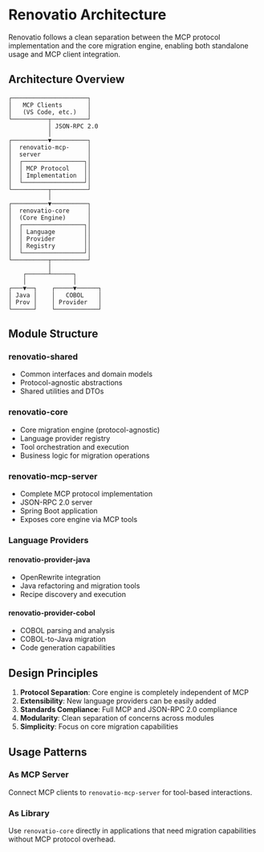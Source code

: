 # Renovatio Architecture

Renovatio follows a clean separation between the MCP protocol implementation and the core migration engine, enabling both standalone usage and MCP client integration.

## Architecture Overview

```
┌─────────────────────┐
│   MCP Clients       │
│   (VS Code, etc.)   │
└──────────┬──────────┘
           │ JSON-RPC 2.0
           │
┌──────────▼──────────┐
│  renovatio-mcp-     │
│  server             │
│  ┌─────────────────┐│
│  │ MCP Protocol    ││
│  │ Implementation  ││
│  └─────────────────┘│
└──────────┬──────────┘
           │
┌──────────▼──────────┐
│  renovatio-core     │
│  (Core Engine)      │
│  ┌─────────────────┐│
│  │ Language        ││
│  │ Provider        ││
│  │ Registry        ││
│  └─────────────────┘│
└──────────┬──────────┘
           │
    ┌──────┴──────┐
    │             │
┌───▼──┐    ┌─────▼──────┐
│ Java │    │   COBOL    │
│ Prov │    │ Provider   │
└──────┘    └────────────┘
```

## Module Structure

### renovatio-shared
- Common interfaces and domain models
- Protocol-agnostic abstractions
- Shared utilities and DTOs

### renovatio-core
- Core migration engine (protocol-agnostic)
- Language provider registry
- Tool orchestration and execution
- Business logic for migration operations

### renovatio-mcp-server
- Complete MCP protocol implementation
- JSON-RPC 2.0 server
- Spring Boot application
- Exposes core engine via MCP tools

### Language Providers

#### renovatio-provider-java
- OpenRewrite integration
- Java refactoring and migration tools
- Recipe discovery and execution

#### renovatio-provider-cobol
- COBOL parsing and analysis
- COBOL-to-Java migration
- Code generation capabilities

## Design Principles

1. **Protocol Separation**: Core engine is completely independent of MCP
2. **Extensibility**: New language providers can be easily added
3. **Standards Compliance**: Full MCP and JSON-RPC 2.0 compliance
4. **Modularity**: Clean separation of concerns across modules
5. **Simplicity**: Focus on core migration capabilities

## Usage Patterns

### As MCP Server
Connect MCP clients to `renovatio-mcp-server` for tool-based interactions.

### As Library
Use `renovatio-core` directly in applications that need migration capabilities without MCP protocol overhead.
